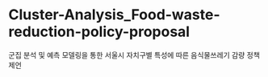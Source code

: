 # Cluster-Analysis_Food-waste-reduction-policy-proposal
군집 분석 및 예측 모델링을 통한 서울시 자치구별 특성에 따른 음식물쓰레기 감량 정책 제언
